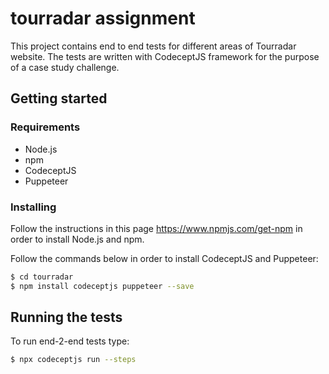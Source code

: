# tourradar assignment

This project contains end to end tests for different areas of Tourradar website. The tests are written with CodeceptJS framework for the purpose of a case study challenge.

## Getting started

### Requirements

* Node.js
* npm
* CodeceptJS
* Puppeteer

### Installing

Follow the instructions in this page https://www.npmjs.com/get-npm in order to install Node.js and npm.

Follow the commands below in order to install CodeceptJS and Puppeteer:

```bash
$ cd tourradar
$ npm install codeceptjs puppeteer --save
```

## Running the tests

To run end-2-end tests type:

```bash
$ npx codeceptjs run --steps
```
